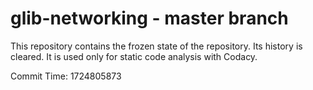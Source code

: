 # glib-networking - master branch

This repository contains the frozen state of the repository.
Its history is cleared. It is used only for static code
analysis with Codacy.

Commit Time: 1724805873